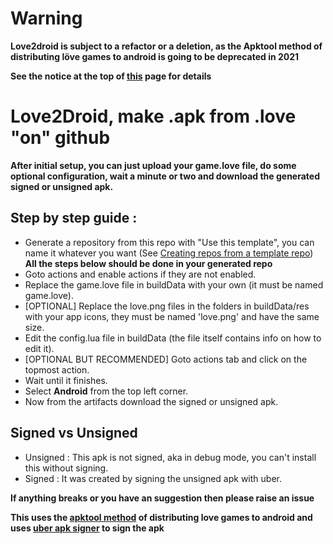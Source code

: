 # Warning
**Love2droid is subject to a refactor or a deletion, as the Apktool method of distributing löve games to android is going to be deprecated in 2021**

**See the notice at the top of [this](https://love2d.org/wiki/Game_Distribution/APKTool) page for details**

# Love2Droid, make .apk from .love "on" github

**After initial setup, you can just upload your game.love file, do some optional  configuration, wait a minute or two and download the generated signed or unsigned apk.**

## Step by step guide :
* Generate a repository from this repo with "Use this template", you can name it whatever you want (See [Creating repos from a template repo](https://docs.github.com/en/github/creating-cloning-and-archiving-repositories/creating-a-repository-from-a-template)) <br/>
**All the steps below should be done in your generated repo**
* Goto actions and enable actions if they are not enabled.
* Replace the game.love file in buildData with your own (it must be named game.love).
* [OPTIONAL] Replace the love.png files in the folders in buildData/res with your app icons, they must be named 'love.png' and have the same size.
* Edit the config.lua file in buildData (the file itself contains info on how to edit it).
* [OPTIONAL BUT RECOMMENDED] Goto actions tab and click on the topmost action.
* Wait until it finishes.
* Select **Android** from the top left corner.
* Now from the artifacts download the signed or unsigned apk.

## Signed vs Unsigned
* Unsigned : This apk is not signed, aka in debug mode, you can't install this without signing.
* Signed : It was created by signing the unsigned apk with uber.

**If anything breaks or you have an suggestion then please raise an issue**

**This uses the [apktool method](https://love2d.org/wiki/Game_Distribution/APKTool) of distributing love games to android and uses [uber apk signer](https://github.com/patrickfav/uber-apk-signer) to sign the apk**
